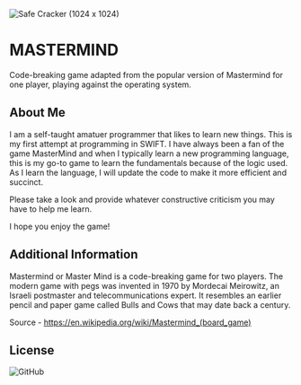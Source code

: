 ![Safe Cracker (1024 x 1024)](https://user-images.githubusercontent.com/97739054/150642442-5bfe4a6f-e07e-45b3-936f-e8d1912c1bf2.png)

# MASTERMIND

Code-breaking game adapted from the popular version of Mastermind for one player, playing against the operating system.


## About Me

I am a self-taught amatuer programmer that likes to learn new things. This is my first attempt at programming in SWIFT. I have always been a fan of the game MasterMind and when I typically learn a new programming language, this is my go-to game to learn the fundamentals because of the logic used. As I learn the language, I will update the code to make it more efficient and succinct.

Please take a look and provide whatever constructive criticism you may have to help me learn.

I hope you enjoy the game!


## Additional Information

Mastermind or Master Mind is a code-breaking game for two players. The modern game with pegs was invented in 1970 by Mordecai Meirowitz, an Israeli postmaster and telecommunications expert. It resembles an earlier pencil and paper game called Bulls and Cows that may date back a century.

Source - https://en.wikipedia.org/wiki/Mastermind_(board_game)


## License
![GitHub](https://img.shields.io/github/license/icemonster13/mastermind)
